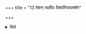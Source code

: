 +++
title = "13 तेषान् त्र्यार्षेयः वैश्वामित्राघमर्षण"

+++

<details><summary>थिते</summary>

13. There are three Rṣis of them. (The Hotr̥ says): 0 Vaiśvāmitra, Āghamarṣaṇa, Kauśika. (the Adhvaryu says): In the manner of Kuśika, Aghamarṣaṇa, Viśvāmitra.  
</details>
